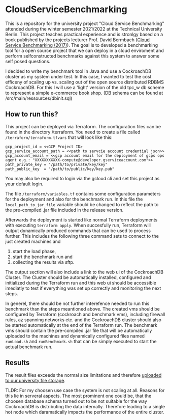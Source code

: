# CloudServiceBenchmarking
This is a repository for the university project "Cloud Service Benchmarking" attended during the winter semester 2021/2022 at the Technical University Berlin. This project teaches practical experience and is stronlgy based on a book published by the projects lecturer Prof. David Bermbach ([Cloud Service Benchmarking (2017)](https://link.springer.com/book/10.1007/978-3-319-55483-9)). The goal is to developed a benchmarking tool for a open source project that we can deploy in a cloud enviroment and perform selfconstructed benchmarks against this system to answer some self posed questions. 

I decided to write my benchmark tool in Java and use a CockroachDB cluster as my system under test. In this case, I wanted to test the cost efficeny of scaling up vs. scaling out of the open source distributed RDBMS CockroachDB. For this I will use a 'light' version of the old tpc_w db scheme to represent a simple e-commerce book shop. (DB schema can be found at /src/main/ressources/dbinit.sql)


## How to run this?
This project can be deployed via Terraform. The configuration files can be found in the directory /terraform. You need to create a file called `/terraform/terraform.tfvars` that will look like this:

```
gcp_project_id = <<GCP Project ID>
gcp_service_account_path = <<path to servcie account credential json>>
gcp_account_email = <<gcp account email for the deployment of gcps ops agent e.g.: "XXXXXXXXXXX-compute@developer.gserviceaccount.com">> 
path_private_key = "/path/to/private/key/key"
path_public_key  = "/path/to/public/key/key.pub"
```

You may also be required to login via the gcloud cli and set this project as your default login.

The file `/terraform/variables.tf` contains some configuration parameters for the deployment and also for the benchmark run. In this file the `local_path_to_jar_file` variable should be changed to reflect the path to the pre-compiled .jar file included in the release version.

Afterwards the deployment is started like normal Terraform deployments with executing `terraform apply`. When succesfully run, Terraform will output dynamically produced commands that can be used to process further. This includes the following three command sets to connect to the just created machines and 
1. start the load phase, 
2. start the benchmark run and 
3. collecting the results via sftp.

The output section will also include a link to the web ui of the CockroachDB Cluster. The Cluster should be automatically installed, configured and initialized during the Terraform run and this web ui should be accessible imediatly to test if everything was set up correctly and monitoring the next steps.

In generel, there should be not further interefence needed to run this benchmark than the steps meantioned above. The created vms should be configured by Terraform (cockroach and benchmark vms), including firewall rules, az spanning networks etc. and the CockroachDB cluster should also be started automatically at the end of the Terraform run. The benchmark vms should contain the pre-compiled .jar file that will be automatically uploaded to the machines and dynamically configured files named `runLoad.sh` and `runBenchmark.sh` that can be simply executed to start the actual benchmark run.

## Results

The result files exceeds the normal size limitations and therefore [uploaded to our university file storage](https://tubcloud.tu-berlin.de/s/tsQqNQkgqyWppgp).

TLDR: For my choosen use case the system is not scaling at all. Reasons for this lie in serveral aspects. The most prominent one could be, that the choosen database schema turned out to be not suitable for the way CockroachDB is distributing the data internally. Therefore leading to a single hot node which daramatically impacts the performance of the entire cluster.
